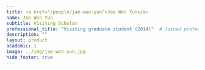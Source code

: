 ```yaml
---
title: <a href="/people/jae-won-yun">Jae Won Yun</a>
name: Jae Won Yun
subtitle: Visiting Scholar
professional_title: "Visiting graduate student (2014)"  # Joined professional titles
description: ""
layout: product
academic: 1
image: ../img/jae-won-yun.jpg
hide_footer: true
---
```

